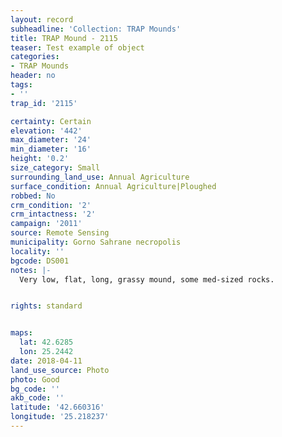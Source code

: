 ```yaml
---
layout: record
subheadline: 'Collection: TRAP Mounds'
title: TRAP Mound - 2115
teaser: Test example of object
categories:
- TRAP Mounds
header: no
tags:
- ''
trap_id: '2115'

certainty: Certain
elevation: '442'
max_diameter: '24'
min_diameter: '16'
height: '0.2'
size_category: Small
surrounding_land_use: Annual Agriculture
surface_condition: Annual Agriculture|Ploughed
robbed: No
crm_condition: '2'
crm_intactness: '2'
campaign: '2011'
source: Remote Sensing
municipality: Gorno Sahrane necropolis
locality: ''
bgcode: DS001
notes: |-
  Very low, flat, long, grassy mound, some med-sized rocks.


rights: standard


maps:
  lat: 42.6285
  lon: 25.2442
date: 2018-04-11
land_use_source: Photo
photo: Good
bg_code: ''
akb_code: ''
latitude: '42.660316'
longitude: '25.218237'
---
```

